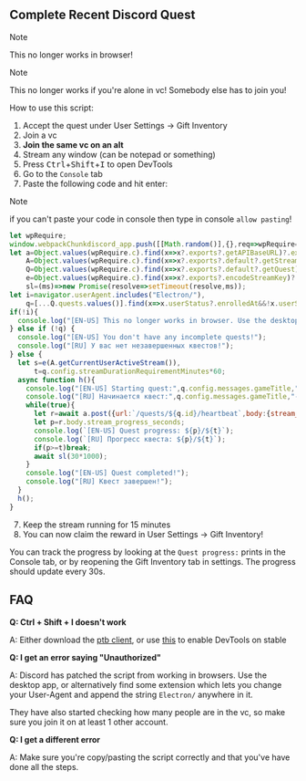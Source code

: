 ## Complete Recent Discord Quest
> [!NOTE]
> This no longer works in browser!

> [!NOTE]
> This no longer works if you're alone in vc! Somebody else has to join you!

How to use this script:
1. Accept the quest under User Settings -> Gift Inventory
2. Join a vc
3. **Join the same vc on an alt**
4. Stream any window (can be notepad or something)
5. Press <kbd>Ctrl</kbd>+<kbd>Shift</kbd>+<kbd>I</kbd> to open DevTools
6. Go to the `Console` tab
7. Paste the following code and hit enter:
> [!NOTE]
> if you can't paste your code in console then type in console `allow pasting`!
```js
let wpRequire;
window.webpackChunkdiscord_app.push([[Math.random()],{},req=>wpRequire=req]);
let a=Object.values(wpRequire.c).find(x=>x?.exports?.getAPIBaseURL)?.exports.HTTP,
    A=Object.values(wpRequire.c).find(x=>x?.exports?.default?.getStreamerActiveStreamMetadata)?.exports.default,
    Q=Object.values(wpRequire.c).find(x=>x?.exports?.default?.getQuest)?.exports.default,
    e=Object.values(wpRequire.c).find(x=>x?.exports?.encodeStreamKey)?.exports.encodeStreamKey,
    sl=(ms)=>new Promise(resolve=>setTimeout(resolve,ms));
let i=navigator.userAgent.includes("Electron/"),
    q=[...Q.quests.values()].find(x=>x.userStatus?.enrolledAt&&!x.userStatus?.completedAt&&new Date(x.config.expiresAt).getTime()>Date.now());
if(!i){
  console.log("[EN-US] This no longer works in browser. Use the desktop app!");
} else if (!q) {
  console.log("[EN-US] You don't have any incomplete quests!");
  console.log("[RU] У вас нет незавершенных квестов!");
} else {
  let s=e(A.getCurrentUserActiveStream()),
      t=q.config.streamDurationRequirementMinutes*60;
  async function h(){
    console.log("[EN-US] Starting quest:",q.config.messages.gameTitle,"-",q.config.messages.questName);
    console.log("[RU] Начинается квест:",q.config.messages.gameTitle,"-",q.config.messages.questName);
    while(true){
      let r=await a.post({url:`/quests/${q.id}/heartbeat`,body:{stream_key:s}});
      let p=r.body.stream_progress_seconds;
      console.log(`[EN-US] Quest progress: ${p}/${t}`);
      console.log(`[RU] Прогресс квеста: ${p}/${t}`);
      if(p>=t)break;
      await sl(30*1000);
    }
    console.log("[EN-US] Quest completed!");
    console.log("[RU] Квест завершен!");
  }
  h();
}
```
7. Keep the stream running for 15 minutes
8. You can now claim the reward in User Settings -> Gift Inventory!

You can track the progress by looking at the `Quest progress:` prints in the Console tab, or by reopening the Gift Inventory tab in settings. The progress should update every 30s.

## FAQ

**Q: Ctrl + Shift + I doesn't work**

A: Either download the [ptb client](https://discord.com/api/downloads/distributions/app/installers/latest?channel=ptb&platform=win&arch=x64), or use [this](https://www.reddit.com/r/discordapp/comments/sc61n3/comment/hu4fw5x/) to enable DevTools on stable


**Q: I get an error saying "Unauthorized"**

A: Discord has patched the script from working in browsers. Use the desktop app, or alternatively find some extension which lets you change your User-Agent and append the string `Electron/` anywhere in it.

They have also started checking how many people are in the vc, so make sure you join it on at least 1 other account.


**Q: I get a different error**

A: Make sure you're copy/pasting the script correctly and that you've have done all the steps.
